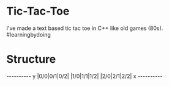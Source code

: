 # Tic-Tac-Toe

I've made a text based tic tac toe in C++ like old games (80s).
#learningbydoing

# Structure
   ---------- y
  |0/0|0/1|0/2|
  |1/0|1/1|1/2|
  |2/0|2/1|2/2|
  x ----------

